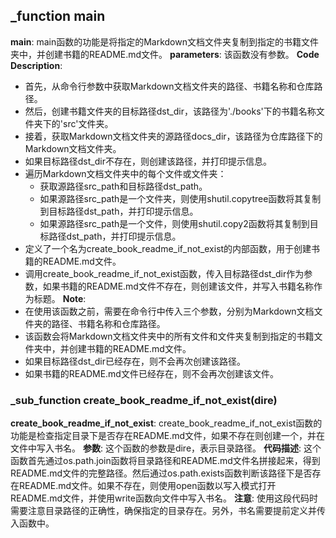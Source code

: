 ## _function main
**main**: main函数的功能是将指定的Markdown文档文件夹复制到指定的书籍文件夹中，并创建书籍的README.md文件。
**parameters**: 该函数没有参数。
**Code Description**: 
- 首先，从命令行参数中获取Markdown文档文件夹的路径、书籍名称和仓库路径。
- 然后，创建书籍文件夹的目标路径dst_dir，该路径为'./books'下的书籍名称文件夹下的'src'文件夹。
- 接着，获取Markdown文档文件夹的源路径docs_dir，该路径为仓库路径下的Markdown文档文件夹。
- 如果目标路径dst_dir不存在，则创建该路径，并打印提示信息。
- 遍历Markdown文档文件夹中的每个文件或文件夹：
  - 获取源路径src_path和目标路径dst_path。
  - 如果源路径src_path是一个文件夹，则使用shutil.copytree函数将其复制到目标路径dst_path，并打印提示信息。
  - 如果源路径src_path是一个文件，则使用shutil.copy2函数将其复制到目标路径dst_path，并打印提示信息。
- 定义了一个名为create_book_readme_if_not_exist的内部函数，用于创建书籍的README.md文件。
- 调用create_book_readme_if_not_exist函数，传入目标路径dst_dir作为参数，如果书籍的README.md文件不存在，则创建该文件，并写入书籍名称作为标题。
**Note**: 
- 在使用该函数之前，需要在命令行中传入三个参数，分别为Markdown文档文件夹的路径、书籍名称和仓库路径。
- 该函数会将Markdown文档文件夹中的所有文件和文件夹复制到指定的书籍文件夹中，并创建书籍的README.md文件。
- 如果目标路径dst_dir已经存在，则不会再次创建该路径。
- 如果书籍的README.md文件已经存在，则不会再次创建该文件。
### _sub_function create_book_readme_if_not_exist(dire)
**create_book_readme_if_not_exist**: create_book_readme_if_not_exist函数的功能是检查指定目录下是否存在README.md文件，如果不存在则创建一个，并在文件中写入书名。
**参数**: 这个函数的参数是dire，表示目录路径。
**代码描述**: 这个函数首先通过os.path.join函数将目录路径和README.md文件名拼接起来，得到README.md文件的完整路径。然后通过os.path.exists函数判断该路径下是否存在README.md文件。如果不存在，则使用open函数以写入模式打开README.md文件，并使用write函数向文件中写入书名。
**注意**: 使用这段代码时需要注意目录路径的正确性，确保指定的目录存在。另外，书名需要提前定义并传入函数中。
